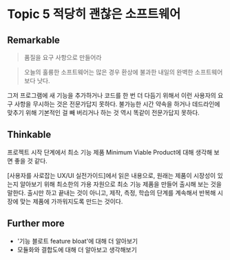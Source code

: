 # Topic 5 적당히 괜찮은 소프트웨어

## Remarkable

> 품질을 요구 사항으로 만들어라

> 오늘의 훌륭한 소프트웨어는 많은 경우 환상에 불과한 내일의 완벽한 소프트웨어보다 낫다.

그저 프로그램에 새 기능을 추가하거나 코드를 한 번 더 다듬기 위해서 이런 사용자의 요구 사항을 무시하는 것은 전문가답지 못하다.
불가능한 시간 약속을 하거나 데드라인에 맞추기 위해 기본적인 걸 빼 버리거나 하는 것 역시 똑같이 전문가답지 못하다.

## Thinkable

프로젝트 시작 단계에서 최소 기능 제품 Minimum Viable Product에 대해 생각해 보면 좋을 것 같다.

[사용자를 사로잡는 UX/UI 실전가이드]에서 읽은 내용으로,
원래는 제품이 시장성이 있는지 알아보기 위해 최소한의 가용 자원으로 최소 기능 제품을 만들어 출시해 보는 것을 말한다.
출시만 하고 끝내는 것이 아니고, 제작, 측정, 학습의 단계를 계속해서 반복해 시장에 맞는 제품에 가까워지도록 만드는 것이다.

## Further more

- '기능 블로트 feature bloat'에 대해 더 알아보기
- 모듈화와 결합도에 대해 더 알아보고 생각해보기
